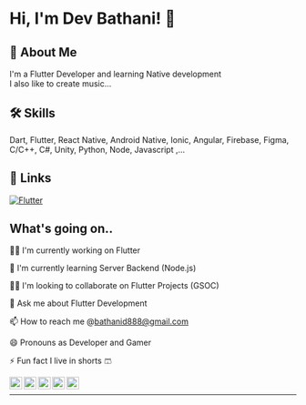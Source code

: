 
# Hi, I'm Dev Bathani! 👋


## 🚀 About Me
I'm a Flutter Developer and learning Native development  
I also like to create music...




## 🛠 Skills
Dart, Flutter, React Native, Android Native, Ionic, Angular, Firebase, Figma, C/C++, C#, Unity, Python, Node, Javascript ,...


## 🔗 Links

[![Flutter](https://img.shields.io/badge/Flutter%20Frontend-Get%20cheat%20code%20for%20frontend%20widgets-green)](https://github.com/devbathani/FLUTTER-FRONTEND)


## What's going on..
👩‍💻 I'm currently working on Flutter

🧠 I'm currently learning Server Backend (Node.js)

👯‍♀️ I'm looking to collaborate on Flutter Projects (GSOC)

💬 Ask me about Flutter Development 

📫 How to reach me @bathanid888@gmail.com

😄 Pronouns as Developer and Gamer

⚡️ Fun fact I live in shorts 🩳





[<img align="left" alt="Sabesan | LinkedIn" height="22px" src="https://cdn.jsdelivr.net/npm/simple-icons@v3/icons/linkedin.svg" />][linkedin]
<a href="bathanid888@gmail.com"><img align="left" alt="Sabesan | Gmail" height="22px" src="https://cdn.jsdelivr.net/npm/simple-icons@v3/icons/gmail.svg" /><a>
[<img align="left" alt="Sabesan | Telegram" height="22px" src="https://cdn.jsdelivr.net/npm/simple-icons@v3/icons/telegram.svg" />][telegram]
[<img align="left" alt="Sabesan | Twitter" height="22px" src="https://cdn.jsdelivr.net/npm/simple-icons@v3/icons/twitter.svg" />][twitter]
[<img align="left" alt="Sabesan | Instagram" height="22px" src="https://cdn.jsdelivr.net/npm/simple-icons@v3/icons/instagram.svg" />][instagram]

<br>

<hr>

</a>

[linkedin]:https://www.linkedin.com/in/dev-bathani-5b87661ba/
[telegram]:https://telegram.me/Dev
[twitter]:https://twitter.com/BathaniDev
[instagram]:https://instagram.com/devbathani
